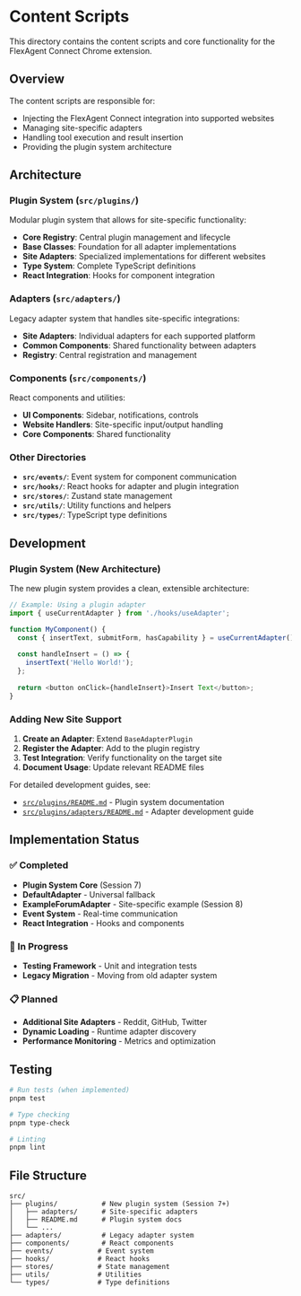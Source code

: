 # Content Scripts

This directory contains the content scripts and core functionality for the FlexAgent Connect Chrome extension.

## Overview

The content scripts are responsible for:
- Injecting the FlexAgent Connect integration into supported websites
- Managing site-specific adapters
- Handling tool execution and result insertion
- Providing the plugin system architecture

## Architecture

### Plugin System (`src/plugins/`)
Modular plugin system that allows for site-specific functionality:

- **Core Registry**: Central plugin management and lifecycle
- **Base Classes**: Foundation for all adapter implementations  
- **Site Adapters**: Specialized implementations for different websites
- **Type System**: Complete TypeScript definitions
- **React Integration**: Hooks for component integration

### Adapters (`src/adapters/`)
Legacy adapter system that handles site-specific integrations:

- **Site Adapters**: Individual adapters for each supported platform
- **Common Components**: Shared functionality between adapters
- **Registry**: Central registration and management

### Components (`src/components/`)
React components and utilities:

- **UI Components**: Sidebar, notifications, controls
- **Website Handlers**: Site-specific input/output handling  
- **Core Components**: Shared functionality

### Other Directories

- **`src/events/`**: Event system for component communication
- **`src/hooks/`**: React hooks for adapter and plugin integration
- **`src/stores/`**: Zustand state management
- **`src/utils/`**: Utility functions and helpers
- **`src/types/`**: TypeScript type definitions

## Development

### Plugin System (New Architecture)

The new plugin system provides a clean, extensible architecture:

```typescript
// Example: Using a plugin adapter
import { useCurrentAdapter } from './hooks/useAdapter';

function MyComponent() {
  const { insertText, submitForm, hasCapability } = useCurrentAdapter();
  
  const handleInsert = () => {
    insertText('Hello World!');
  };
  
  return <button onClick={handleInsert}>Insert Text</button>;
}
```

### Adding New Site Support

1. **Create an Adapter**: Extend `BaseAdapterPlugin`
2. **Register the Adapter**: Add to the plugin registry
3. **Test Integration**: Verify functionality on the target site
4. **Document Usage**: Update relevant README files

For detailed development guides, see:
- [`src/plugins/README.md`](src/plugins/README.md) - Plugin system documentation
- [`src/plugins/adapters/README.md`](src/plugins/adapters/README.md) - Adapter development guide

## Implementation Status

### ✅ Completed
- **Plugin System Core** (Session 7)
- **DefaultAdapter** - Universal fallback
- **ExampleForumAdapter** - Site-specific example (Session 8)
- **Event System** - Real-time communication
- **React Integration** - Hooks and components

### 🔄 In Progress  
- **Testing Framework** - Unit and integration tests
- **Legacy Migration** - Moving from old adapter system

### 📋 Planned
- **Additional Site Adapters** - Reddit, GitHub, Twitter
- **Dynamic Loading** - Runtime adapter discovery
- **Performance Monitoring** - Metrics and optimization

## Testing

```bash
# Run tests (when implemented)
pnpm test

# Type checking
pnpm type-check

# Linting
pnpm lint
```

## File Structure

```
src/
├── plugins/           # New plugin system (Session 7+)
│   ├── adapters/      # Site-specific adapters
│   ├── README.md      # Plugin system docs
│   └── ...
├── adapters/          # Legacy adapter system
├── components/        # React components
├── events/           # Event system
├── hooks/            # React hooks
├── stores/           # State management
├── utils/            # Utilities
└── types/            # Type definitions
```
